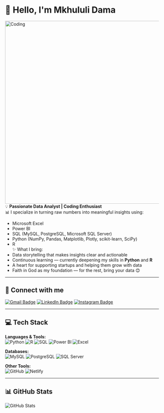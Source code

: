 # 👋 Hello, I'm Mkhululi Dama  

<img align="right" alt="Coding" width="600" src="https://th.bing.com/th/id/R.967184945c40651bdb09b217c3229aa8?rik=Pfq3JlvXehKyTQ&pid=ImgRaw&r=0.png">

💡 **Passionate Data Analyst | Coding Enthusiast**  
📊 I specialize in turning raw numbers into meaningful insights using:  
- Microsoft Excel  
- Power BI  
- SQL (MySQL, PostgreSQL, Microsoft SQL Server)  
- Python (NumPy, Pandas, Matplotlib, Plotly, scikit-learn, SciPy)  
- R  
✨ What I bring:  
- Data storytelling that makes insights clear and actionable  
- Continuous learning — currently deepening my skills in **Python** and **R**  
- A heart for supporting startups and helping them grow with data  
- Faith in God as my foundation — for the rest, bring your data 😊  

---

## 🔗 Connect with me  

[![Gmail Badge](https://img.shields.io/badge/-Gmail-red?style=flat-square&logo=gmail&logoColor=white)](mailto:your-email@gmail.com) [![LinkedIn Badge](https://img.shields.io/badge/-LinkedIn-blue?style=flat-square&logo=Linkedin&logoColor=white)](https://www.linkedin.com/in/your-linkedin)  [![Instagram Badge](https://img.shields.io/badge/-Instagram-purple?style=flat-square&logo=instagram&logoColor=white)](https://www.instagram.com/your-instagram)  

---

## 💻 Tech Stack  

**Languages & Tools:**  
![Python](https://img.shields.io/badge/Python-3776AB?style=flat&logo=python&logoColor=white) ![R](https://img.shields.io/badge/R-276DC3?style=flat&logo=r&logoColor=white) ![SQL](https://img.shields.io/badge/SQL-4479A1?style=flat&logo=postgresql&logoColor=white) ![Power BI](https://img.shields.io/badge/Power%20BI-F2C811?style=flat&logo=powerbi&logoColor=black) ![Excel](https://img.shields.io/badge/Excel-217346?style=flat&logo=microsoft-excel&logoColor=white)  

**Databases:**  
![MySQL](https://img.shields.io/badge/MySQL-005C84?style=flat&logo=mysql&logoColor=white) ![PostgreSQL](https://img.shields.io/badge/PostgreSQL-316192?style=flat&logo=postgresql&logoColor=white) ![SQL Server](https://img.shields.io/badge/SQL%20Server-CC2927?style=flat&logo=microsoft-sql-server&logoColor=white)  

**Other Tools:**  
![GitHub](https://img.shields.io/badge/GitHub-181717?style=flat&logo=github&logoColor=white) ![Netlify](https://img.shields.io/badge/Netlify-00C7B7?style=flat&logo=netlify&logoColor=white)  

---

## 📊 GitHub Stats  

![GitHub Stats](https://github-readme-stats.vercel.app/api?username=Mkhululi-Dama&theme=default&show_icons=true&hide_border=true&count_private=true)
